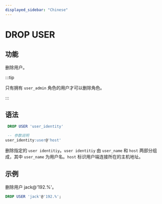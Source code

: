 ```yaml
---
displayed_sidebar: "Chinese"
---
```


# DROP USER

## 功能

删除用户。

:::tip

只有拥有 `user_admin` 角色的用户才可以删除角色。

:::

## 语法

```sql
 DROP USER 'user_identity'

 -- 参数说明
user_identity:user@'host'
```

 删除指定的 `user identitiy`。`user identitiy` 由 `user_name` 和 `host` 两部分组成，其中 `user_name` 为用户名。`host` 标识用户端连接所在的主机地址。

## 示例

删除用户 jack@'192.%'。

```sql
DROP USER 'jack'@'192.%';
```

